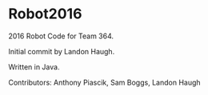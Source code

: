 # Robot2016
2016 Robot Code for Team 364.


Initial commit by Landon Haugh.

Written in Java.

Contributors: Anthony Piascik, Sam Boggs, Landon Haugh
